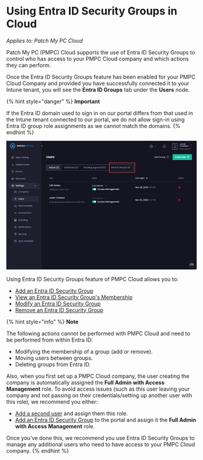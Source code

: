 # Using Entra ID Security Groups in Cloud

_Applies to: Patch My PC Cloud_

Patch My PC (PMPC) Cloud supports the use of Entra ID Security Groups to control who has access to your PMPC Cloud company and which actions they can perform.

Once the Entra ID Security Groups feature has been enabled for your PMPC Cloud Company and provided you have successfully connected it to your Intune tenant, you will see the **Entra ID Groups** tab under the **Users** node.

{% hint style="danger" %}
**Important**

If the Entra ID domain used to sign in on our portal differs from that used in the Intune tenant connected to our portal, we do not allow sign-in using Entra ID group role assignments as we cannot match the domains.
{% endhint %}

![“Entra ID Groups” tab on the “Users” node](/_images/image-(2255).png "“Entra ID Groups” tab on the “Users” node")

Using Entra ID Security Groups feature of PMPC Cloud allows you to:

* [Add an Entra ID Security Group](add-an-entra-id-group-to-cloud.md)
* [View an Entra ID Security Group's Membership](view-an-entra-id-groups-membership-in-cloud.md)
* [Modify an Entra ID Security Group](modify-an-entra-id-group-in-cloud.md)
* [Remove an Entra ID Security Group](remove-an-entra-id-group-from-cloud.md)

{% hint style="info" %}
**Note**

The following actions cannot be performed with PMPC Cloud and need to be performed from within Entra ID:

* Modifying the membership of a group (add or remove).
* Moving users between groups.
* Deleting groups from Entra ID.

Also, when you first set up a PMPC Cloud company, the user creating the company is automatically assigned the **Full Admin with Access Management** role. To avoid access issues (such as this user leaving your company and not passing on their credentials/setting up another user with this role), we recommend you either:

* [Add a second user](../add-a-cloud-user.md) and assign them this role.
* [Add an Entra ID Security Group](add-an-entra-id-group-to-cloud.md) to the portal and assign it the **Full Admin with Access Management** role.

Once you’ve done this, we recommend you use Entra ID Security Groups to manage any additional users who need to have access to your PMPC Cloud company.
{% endhint %}
